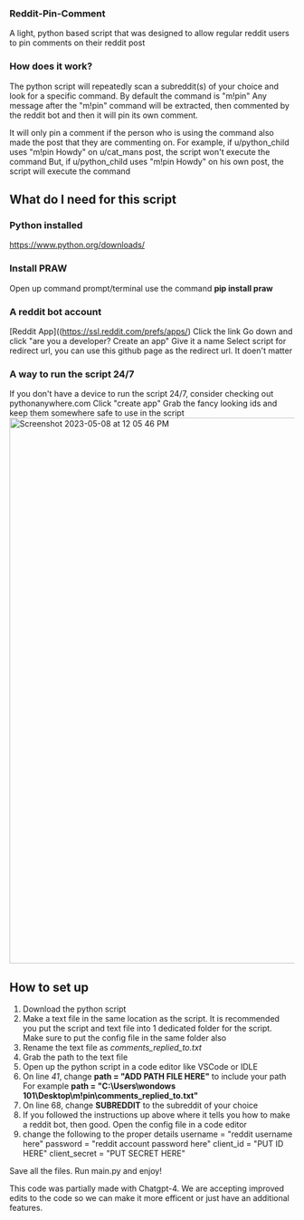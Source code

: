 ### Reddit-Pin-Comment
A light, python based script that was designed to allow regular reddit users to pin comments on their reddit post


### How does it work?
The python script will repeatedly scan a subreddit(s) of your choice and look for a specific command. By default the command is "m!pin"
Any message after the "m!pin" command will be extracted, then commented by the reddit bot and then it will pin its own comment.

It will only pin a comment if the person who is using the command also made the post that they are commenting on.
For example, if u/python_child uses "m!pin Howdy" on u/cat_mans post, the script won't execute the command
But, if u/python_child uses "m!pin Howdy" on his own post, the script will execute the command


## What do I need for this script
### Python installed
https://www.python.org/downloads/

### Install PRAW
Open up command prompt/terminal
use the command
**pip install praw**

### A reddit bot account
[Reddit App]((https://ssl.reddit.com/prefs/apps/)
Click the link
Go down and click "are you a developer? Create an app"
Give it a name
Select script
for redirect url, you can use this github page as the redirect url. It doen't matter

### A way to run the script 24/7 
If you don't have a device to run the script 24/7, consider checking out pythonanywhere.com
Click "create app"
Grab the fancy looking ids and keep them somewhere safe to use in the script
<img width="964" alt="Screenshot 2023-05-08 at 12 05 46 PM" src="https://user-images.githubusercontent.com/112908676/236886306-2466303c-717f-4b03-822e-fec18e52944d.png">



## How to set up
1) Download the python script
2) Make a text file in the same location as the script. It is recommended you put the script and text file into 1 dedicated folder for the script. Make sure to put the config file in the same folder also
3) Rename the text file as *comments_replied_to.txt*
4) Grab the path to the text file
5) Open up the python script in a code editor like VSCode or IDLE
6) On line *41*, change **path = "ADD PATH FILE HERE"** to include your path
For example **path = "C:\\Users\\wondows 101\\Desktop\\m!pin\\comments_replied_to.txt"**
7) On line 68, change **SUBREDDIT** to the subreddit of your choice
8) If you followed the instructions up above where it tells you how to make a reddit bot, then good. Open the config file in a code editor
9) change the following to the proper details
username = "reddit username here"
password = "reddit account password here"
client_id = "PUT ID HERE"
client_secret = "PUT SECRET HERE"

Save all the files.
Run main.py and enjoy!




This code was partially made with Chatgpt-4. We are accepting improved edits to the code so we can make it more efficent or just have an additional features. 

